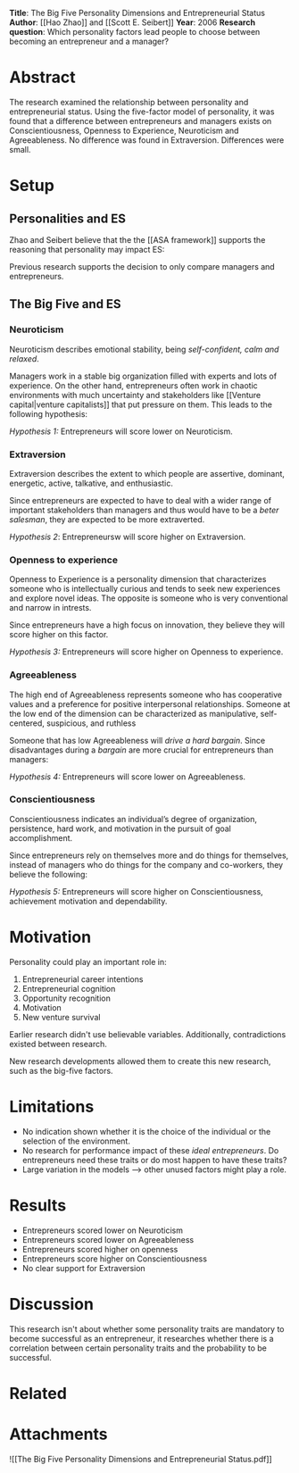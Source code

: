 **Title**: The Big Five Personality Dimensions and Entrepreneurial Status
**Author**: [[Hao Zhao]] and [[Scott E. Seibert]]
**Year**: 2006
**Research question**: Which personality factors lead people to choose between becoming an entrepreneur and a manager?
# Abstract
The research examined the relationship between personality and entrepreneurial status. Using the five-factor model of personality, it was found that a difference between entrepreneurs and managers exists on Conscientiousness, Openness to Experience, Neuroticism and Agreeableness. No difference was found in Extraversion. Differences were small.
# Setup
## Personalities and ES
Zhao and Seibert believe that the the [[ASA framework]] supports the reasoning that personality may impact ES:

Previous research supports the decision to only compare managers and entrepreneurs.
## The Big Five and ES
### Neuroticism
Neuroticism describes emotional stability, being *self-confident, calm and relaxed*.

Managers work in a stable big organization filled with experts and lots of experience. On the other hand, entrepreneurs often work in chaotic environments with much uncertainty and stakeholders like [[Venture capital|venture capitalists]] that put pressure on them. This leads to the following hypothesis:

*Hypothesis 1:* Entrepreneurs will score lower on Neuroticism.
### Extraversion
Extraversion describes the extent to which people are assertive, dominant, energetic, active, talkative, and enthusiastic. 

Since entrepreneurs are expected to have to deal with a wider range of important stakeholders than managers and thus would have to be a *beter salesman*, they are expected to be more extraverted.

*Hypothesis 2*: Entrepreneursw will score higher on Extraversion.
### Openness to experience
Openness to Experience is a personality dimension that characterizes someone who is intellectually curious and tends to seek new experiences and explore novel ideas. The opposite is someone who is very conventional and narrow in intrests.

Since entrepreneurs have a high focus on innovation, they believe they will score higher on this factor.

*Hypothesis 3:* Entrepreneurs will score higher on Openness to experience.
### Agreeableness
The high end of Agreeableness represents someone who has cooperative values and a preference for positive interpersonal relationships. Someone at the low end of the dimension can be characterized as manipulative, self-centered, suspicious, and ruthless

Someone that has low Agreeableness will *drive a hard bargain*. Since disadvantages during a *bargain* are more crucial for entrepreneurs than managers:

*Hypothesis 4:* Entrepreneurs will score lower on Agreeableness.
### Conscientiousness
Conscientiousness indicates an individual’s degree of organization, persistence, hard work, and motivation in the pursuit of goal accomplishment.

Since entrepreneurs rely on themselves more and do things for themselves, instead of managers who do things for the company and co-workers, they believe the following:

*Hypothesis 5:* Entrepreneurs will score higher on Conscientiousness, achievement motivation and dependability.
# Motivation
Personality could play an important role in:
1. Entrepreneurial career intentions
2. Entrepreneurial cognition
3. Opportunity recognition
4. Motivation
5. New venture survival

Earlier research didn't use believable variables. Additionally, contradictions existed between research.

New research developments allowed them to create this new research, such as the big-five factors.
# Limitations
- No indication shown whether it is the choice of the individual or the selection of the environment.
- No research for performance impact of these *ideal entrepreneurs*. Do entrepreneurs need these traits or do most happen to have these traits?
- Large variation in the models --> other unused factors might play a role.
# Results
- Entrepreneurs scored lower on Neuroticism
- Entrepreneurs scored lower on Agreeableness
- Entrepreneurs scored higher on openness
- Entrepreneurs score higher on Conscientiousness
- No clear support for Extraversion
# Discussion
This research isn't about whether some personality traits are mandatory to become successful as an entrepreneur, it researches whether there is a correlation between certain personality traits and the probability to be successful.
# Related

# Attachments
![[The Big Five Personality Dimensions and Entrepreneurial Status.pdf]]